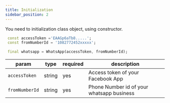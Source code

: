 ```yaml
---
title: Initialization
sidebar_position: 2
---
```


You need to initialization class object, using constructor.

```dart
 const accessToken ='EAAGp6aTb8.....';
 const fromNumberId = '1082772452xxxxx';

 final whatsapp = WhatsApp(accessToken, fromNumberId);
```

| param          | type   | required | description                               |
| -------------- | ------ | -------- | ----------------------------------------- |
| `accessToken`  | string | yes      | Access token of your Facebook App         |
| `fromNumberId` | string | yes      | Phone Number id of your whatsapp business |
